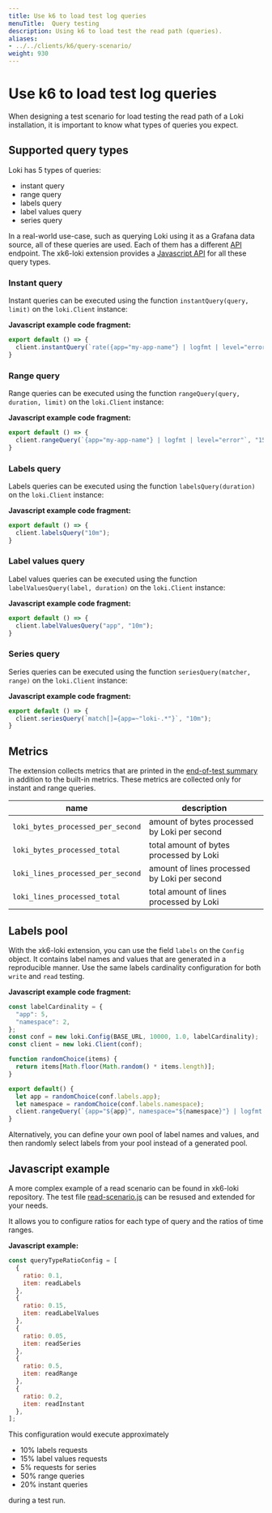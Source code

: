 ```yaml
---
title: Use k6 to load test log queries
menuTitle:  Query testing
description: Using k6 to load test the read path (queries).
aliases: 
- ../../clients/k6/query-scenario/
weight: 930
---
```

# Use k6 to load test log queries

When designing a test scenario for load testing the read path of a Loki
installation, it is important to know what types of queries you expect.

## Supported query types

Loki has 5 types of queries:

* instant query
* range query
* labels query
* label values query
* series query

In a real-world use-case, such as querying Loki using it as a Grafana
data source, all of these queries are used. Each of them has a different
[API](https://grafana.com/docs/loki/<LOKI_VERSION>/reference/loki-http-api/) endpoint. The xk6-loki extension
provides a [Javascript API](https://github.com/grafana/xk6-loki#javascript-api)
for all these query types.


### Instant query

Instant queries can be executed using the function `instantQuery(query, limit)`
on the `loki.Client` instance:

**Javascript example code fragment:**

```javascript
export default () => {
  client.instantQuery(`rate({app="my-app-name"} | logfmt | level="error" [5m])`);
}
```

### Range query

Range queries can be executed using the function `rangeQuery(query, duration, limit)`
on the `loki.Client` instance:

**Javascript example code fragment:**

```javascript
export default () => {
  client.rangeQuery(`{app="my-app-name"} | logfmt | level="error"`, "15m");
}
```

### Labels query

Labels queries can be executed using the function `labelsQuery(duration)`
on the `loki.Client` instance:

**Javascript example code fragment:**

```javascript
export default () => {
  client.labelsQuery("10m");
}
```

### Label values query

Label values queries can be executed using the function `labelValuesQuery(label, duration)`
on the `loki.Client` instance:

**Javascript example code fragment:**

```javascript
export default () => {
  client.labelValuesQuery("app", "10m");
}
```

### Series query

Series queries can be executed using the function `seriesQuery(matcher, range)`
on the `loki.Client` instance:

**Javascript example code fragment:**

```javascript
export default () => {
  client.seriesQuery(`match[]={app=~"loki-.*"}`, "10m");
}
```

## Metrics

The extension collects metrics that are printed in the
[end-of-test summary](https://grafana.com/docs/k6/latest/results-output/end-of-test/) in addition to the built-in metrics.
These metrics are collected only for instant and range queries.

| name                              | description                                  |
|-----------------------------------|----------------------------------------------|
| `loki_bytes_processed_per_second` | amount of bytes processed by Loki per second |
| `loki_bytes_processed_total`      | total amount of bytes processed by Loki      |
| `loki_lines_processed_per_second` | amount of lines processed by Loki per second |
| `loki_lines_processed_total`      | total amount of lines processed by Loki      |

## Labels pool

With the xk6-loki extension, you can use the field `labels` on the `Config`
object. It contains label names and values that are generated in a reproducible
manner. Use the same labels cardinality configuration for both `write` and
`read` testing.

**Javascript example code fragment:**

```javascript
const labelCardinality = {
  "app": 5,
  "namespace": 2,
};
const conf = new loki.Config(BASE_URL, 10000, 1.0, labelCardinality);
const client = new loki.Client(conf);

function randomChoice(items) {
  return items[Math.floor(Math.random() * items.length)];
}

export default() {
  let app = randomChoice(conf.labels.app);
  let namespace = randomChoice(conf.labels.namespace);
  client.rangeQuery(`{app="${app}", namespace="${namespace}"} | logfmt | level="error"`, "15m");
}
```

Alternatively, you can define your own pool of label names and values,
and then randomly select labels from your pool instead of a generated pool. 

## Javascript example

A more complex example of a read scenario can be found in xk6-loki repository.
The test file
[read-scenario.js](https://github.com/grafana/xk6-loki/blob/main/examples/read-scenario.js)
can be resused and extended for your needs.

It allows you to configure ratios for each type of query and the ratios of time
ranges.

**Javascript example:**

```javascript
const queryTypeRatioConfig = [
  {
    ratio: 0.1,
    item: readLabels
  },
  {
    ratio: 0.15,
    item: readLabelValues
  },
  {
    ratio: 0.05,
    item: readSeries
  },
  {
    ratio: 0.5,
    item: readRange
  },
  {
    ratio: 0.2,
    item: readInstant
  },
];
```

This configuration would execute approximately

- 10% labels requests
- 15% label values requests
- 5% requests for series
- 50% range queries
- 20% instant queries

during a test run.
